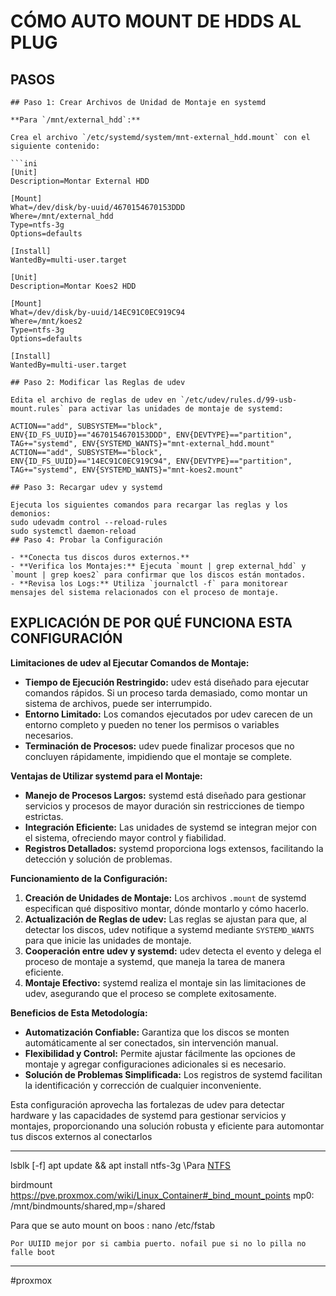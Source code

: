 # CÓMO AUTO MOUNT DE HDDS AL PLUG
## PASOS
```
## Paso 1: Crear Archivos de Unidad de Montaje en systemd

**Para `/mnt/external_hdd`:**

Crea el archivo `/etc/systemd/system/mnt-external_hdd.mount` con el siguiente contenido:

```ini
[Unit]
Description=Montar External HDD

[Mount]
What=/dev/disk/by-uuid/4670154670153DDD
Where=/mnt/external_hdd
Type=ntfs-3g
Options=defaults

[Install]
WantedBy=multi-user.target

```
```
[Unit]
Description=Montar Koes2 HDD

[Mount]
What=/dev/disk/by-uuid/14EC91C0EC919C94
Where=/mnt/koes2
Type=ntfs-3g
Options=defaults

[Install]
WantedBy=multi-user.target

## Paso 2: Modificar las Reglas de udev

Edita el archivo de reglas de udev en `/etc/udev/rules.d/99-usb-mount.rules` para activar las unidades de montaje de systemd:

ACTION=="add", SUBSYSTEM=="block", ENV{ID_FS_UUID}=="4670154670153DDD", ENV{DEVTYPE}=="partition", TAG+="systemd", ENV{SYSTEMD_WANTS}="mnt-external_hdd.mount"
ACTION=="add", SUBSYSTEM=="block", ENV{ID_FS_UUID}=="14EC91C0EC919C94", ENV{DEVTYPE}=="partition", TAG+="systemd", ENV{SYSTEMD_WANTS}="mnt-koes2.mount"

## Paso 3: Recargar udev y systemd

Ejecuta los siguientes comandos para recargar las reglas y los demonios:
sudo udevadm control --reload-rules
sudo systemctl daemon-reload
## Paso 4: Probar la Configuración

- **Conecta tus discos duros externos.**
- **Verifica los Montajes:** Ejecuta `mount | grep external_hdd` y `mount | grep koes2` para confirmar que los discos están montados.
- **Revisa los Logs:** Utiliza `journalctl -f` para monitorear mensajes del sistema relacionados con el proceso de montaje.
```

## EXPLICACIÓN DE POR QUÉ FUNCIONA ESTA CONFIGURACIÓN

**Limitaciones de udev al Ejecutar Comandos de Montaje:**

- **Tiempo de Ejecución Restringido:** udev está diseñado para ejecutar comandos rápidos. Si un proceso tarda demasiado, como montar un sistema de archivos, puede ser interrumpido.
- **Entorno Limitado:** Los comandos ejecutados por udev carecen de un entorno completo y pueden no tener los permisos o variables necesarios.
- **Terminación de Procesos:** udev puede finalizar procesos que no concluyen rápidamente, impidiendo que el montaje se complete.

**Ventajas de Utilizar systemd para el Montaje:**

- **Manejo de Procesos Largos:** systemd está diseñado para gestionar servicios y procesos de mayor duración sin restricciones de tiempo estrictas.
- **Integración Eficiente:** Las unidades de systemd se integran mejor con el sistema, ofreciendo mayor control y fiabilidad.
- **Registros Detallados:** systemd proporciona logs extensos, facilitando la detección y solución de problemas.

**Funcionamiento de la Configuración:**

1. **Creación de Unidades de Montaje:** Los archivos `.mount` de systemd especifican qué dispositivo montar, dónde montarlo y cómo hacerlo.
2. **Actualización de Reglas de udev:** Las reglas se ajustan para que, al detectar los discos, udev notifique a systemd mediante `SYSTEMD_WANTS` para que inicie las unidades de montaje.
3. **Cooperación entre udev y systemd:** udev detecta el evento y delega el proceso de montaje a systemd, que maneja la tarea de manera eficiente.
4. **Montaje Efectivo:** systemd realiza el montaje sin las limitaciones de udev, asegurando que el proceso se complete exitosamente.

**Beneficios de Esta Metodología:**

- **Automatización Confiable:** Garantiza que los discos se monten automáticamente al ser conectados, sin intervención manual.
- **Flexibilidad y Control:** Permite ajustar fácilmente las opciones de montaje y agregar configuraciones adicionales si es necesario.
- **Solución de Problemas Simplificada:** Los registros de systemd facilitan la identificación y corrección de cualquier inconveniente.

Esta configuración aprovecha las fortalezas de udev para detectar hardware y las capacidades de systemd para gestionar servicios y montajes, proporcionando una solución robusta y eficiente para automontar tus discos externos al conectarlos
- - - 

lsblk [-f]
	apt update && apt install ntfs-3g \\Para [NTFS](NTFS)
	
 birdmount https://pve.proxmox.com/wiki/Linux_Container#_bind_mount_points
	mp0: /mnt/bindmounts/shared,mp=/shared

Para que se auto mount on boos : 
		nano /etc/fstab 
		
	Por UUIID mejor por si cambia puerto. nofail pue si no lo pilla no falle boot
- - - 
#proxmox 